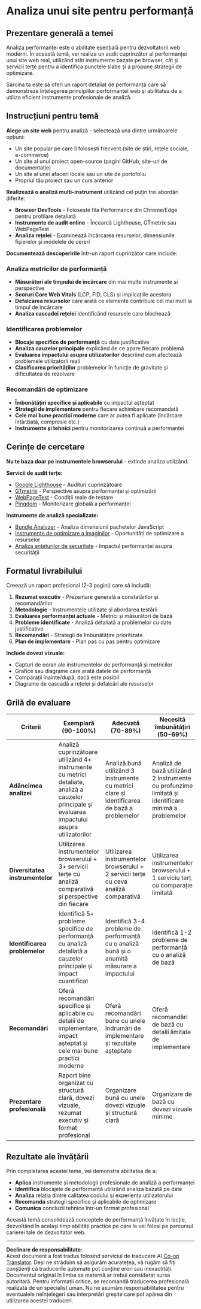 <!--
CO_OP_TRANSLATOR_METADATA:
{
  "original_hash": "a203e560e58ccc6ba68bffc40c7c8676",
  "translation_date": "2025-10-24T22:19:55+00:00",
  "source_file": "5-browser-extension/3-background-tasks-and-performance/assignment.md",
  "language_code": "ro"
}
-->
# Analiza unui site pentru performanță

## Prezentare generală a temei

Analiza performanței este o abilitate esențială pentru dezvoltatorii web moderni. În această temă, vei realiza un audit cuprinzător al performanței unui site web real, utilizând atât instrumente bazate pe browser, cât și servicii terțe pentru a identifica punctele slabe și a propune strategii de optimizare.

Sarcina ta este să oferi un raport detaliat de performanță care să demonstreze înțelegerea principiilor performanței web și abilitatea de a utiliza eficient instrumente profesionale de analiză.

## Instrucțiuni pentru temă

**Alege un site web** pentru analiză - selectează una dintre următoarele opțiuni:
- Un site popular pe care îl folosești frecvent (site de știri, rețele sociale, e-commerce)
- Un site al unui proiect open-source (pagini GitHub, site-uri de documentație)
- Un site al unei afaceri locale sau un site de portofoliu
- Propriul tău proiect sau un curs anterior

**Realizează o analiză multi-instrument** utilizând cel puțin trei abordări diferite:
- **Browser DevTools** - Folosește fila Performance din Chrome/Edge pentru profilare detaliată
- **Instrumente de audit online** - Încearcă Lighthouse, GTmetrix sau WebPageTest
- **Analiza rețelei** - Examinează încărcarea resurselor, dimensiunile fișierelor și modelele de cereri

**Documentează descoperirile** într-un raport cuprinzător care include:

### Analiza metricilor de performanță
- **Măsurători ale timpului de încărcare** din mai multe instrumente și perspective
- **Scoruri Core Web Vitals** (LCP, FID, CLS) și implicațiile acestora
- **Defalcarea resurselor** care arată ce elemente contribuie cel mai mult la timpul de încărcare
- **Analiza cascadei rețelei** identificând resursele care blochează

### Identificarea problemelor
- **Blocaje specifice de performanță** cu date justificative
- **Analiza cauzelor principale** explicând de ce apare fiecare problemă
- **Evaluarea impactului asupra utilizatorilor** descriind cum afectează problemele utilizatorii reali
- **Clasificarea priorităților** problemelor în funcție de gravitate și dificultatea de rezolvare

### Recomandări de optimizare
- **Îmbunătățiri specifice și aplicabile** cu impactul așteptat
- **Strategii de implementare** pentru fiecare schimbare recomandată
- **Cele mai bune practici moderne** care ar putea fi aplicate (încărcare întârziată, compresie etc.)
- **Instrumente și tehnici** pentru monitorizarea continuă a performanței

## Cerințe de cercetare

**Nu te baza doar pe instrumentele browserului** - extinde analiza utilizând:

**Servicii de audit terțe:**
- [Google Lighthouse](https://developers.google.com/web/tools/lighthouse) - Audituri cuprinzătoare
- [GTmetrix](https://gtmetrix.com/) - Perspective asupra performanței și optimizării
- [WebPageTest](https://www.webpagetest.org/) - Condiții reale de testare
- [Pingdom](https://tools.pingdom.com/) - Monitorizare globală a performanței

**Instrumente de analiză specializate:**
- [Bundle Analyzer](https://bundlephobia.com/) - Analiza dimensiunii pachetelor JavaScript
- [Instrumente de optimizare a imaginilor](https://squoosh.app/) - Oportunități de optimizare a resurselor
- [Analiza anteturilor de securitate](https://securityheaders.com/) - Impactul performanței asupra securității

## Formatul livrabilului

Creează un raport profesional (2-3 pagini) care să includă:

1. **Rezumat executiv** - Prezentare generală a constatărilor și recomandărilor
2. **Metodologie** - Instrumentele utilizate și abordarea testării
3. **Evaluarea performanței actuale** - Metrici și măsurători de bază
4. **Probleme identificate** - Analiză detaliată a problemelor cu date justificative
5. **Recomandări** - Strategii de îmbunătățire prioritizate
6. **Plan de implementare** - Plan pas cu pas pentru optimizare

**Include dovezi vizuale:**
- Capturi de ecran ale instrumentelor de performanță și metricilor
- Grafice sau diagrame care arată datele de performanță
- Comparații înainte/după, dacă este posibil
- Diagrame de cascadă a rețelei și defalcări ale resurselor

## Grilă de evaluare

| Criterii | Exemplară (90-100%) | Adecvată (70-89%) | Necesită îmbunătățiri (50-69%) |
| -------- | ------------------- | ----------------- | ------------------------------ |
| **Adâncimea analizei** | Analiză cuprinzătoare utilizând 4+ instrumente cu metrici detaliate, analiză a cauzelor principale și evaluarea impactului asupra utilizatorilor | Analiză bună utilizând 3 instrumente cu metrici clare și identificarea de bază a problemelor | Analiză de bază utilizând 2 instrumente cu profunzime limitată și identificare minimă a problemelor |
| **Diversitatea instrumentelor** | Utilizarea instrumentelor browserului + 3+ servicii terțe cu analiză comparativă și perspective din fiecare | Utilizarea instrumentelor browserului + 2 servicii terțe cu ceva analiză comparativă | Utilizarea instrumentelor browserului + 1 serviciu terț cu comparație limitată |
| **Identificarea problemelor** | Identifică 5+ probleme specifice de performanță cu analiză detaliată a cauzelor principale și impact cuantificat | Identifică 3-4 probleme de performanță cu o analiză bună și o anumită măsurare a impactului | Identifică 1-2 probleme de performanță cu o analiză de bază |
| **Recomandări** | Oferă recomandări specifice și aplicabile cu detalii de implementare, impact așteptat și cele mai bune practici moderne | Oferă recomandări bune cu unele îndrumări de implementare și rezultate așteptate | Oferă recomandări de bază cu detalii limitate de implementare |
| **Prezentare profesională** | Raport bine organizat cu structură clară, dovezi vizuale, rezumat executiv și format profesional | Organizare bună cu unele dovezi vizuale și structură clară | Organizare de bază cu dovezi vizuale minime |

## Rezultate ale învățării

Prin completarea acestei teme, vei demonstra abilitatea de a:
- **Aplica** instrumente și metodologii profesionale de analiză a performanței
- **Identifica** blocajele de performanță utilizând analiza bazată pe date
- **Analiza** relația dintre calitatea codului și experiența utilizatorului
- **Recomanda** strategii specifice și aplicabile de optimizare
- **Comunica** concluzii tehnice într-un format profesional

Această temă consolidează conceptele de performanță învățate în lecție, dezvoltând în același timp abilități practice pe care le vei folosi pe parcursul carierei tale de dezvoltator web.

---

**Declinare de responsabilitate**:  
Acest document a fost tradus folosind serviciul de traducere AI [Co-op Translator](https://github.com/Azure/co-op-translator). Deși ne străduim să asigurăm acuratețea, vă rugăm să fiți conștienți că traducerile automate pot conține erori sau inexactități. Documentul original în limba sa maternă ar trebui considerat sursa autoritară. Pentru informații critice, se recomandă traducerea profesională realizată de un specialist uman. Nu ne asumăm responsabilitatea pentru eventualele neînțelegeri sau interpretări greșite care pot apărea din utilizarea acestei traduceri.